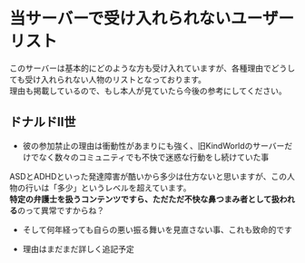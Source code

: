 # 当サーバーで受け入れられないユーザーリスト
<p>このサーバーは基本的にどのような方も受け入れていますが、各種理由でどうしても受け入れられない人物のリストとなっております。<br>
理由も掲載しているので、もし本人が見ていたら今後の参考にしてください。</p>

## ドナルドII世
- 彼の参加禁止の理由は衝動性があまりにも強く、旧KindWorldのサーバーだけでなく数々のコミュニティでも不快で迷惑な行動をし続けていた事

ASDとADHDといった発達障害が酷いから多少は仕方ないと思いますが、この人物の行いは「多少」というレベルを超えています。<br>
**特定の弁護士を扱うコンテンツですら、ただただ不快な鼻つまみ者として扱われる**のって異常ですからね？

- そして何年経っても自らの悪い振る舞いを見直さない事、これも致命的です

- 理由はまだまだ詳しく追記予定
